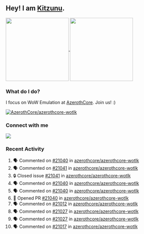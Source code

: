 ## Hey! I am [Kitzunu](https://Github.com/Kitzunu).

<!--
[![Kitzunu's Github stats](https://github-readme-stats.vercel.app/api?username=kitzunu&theme=github_dark&show_icons=true&number_format=long)](https://github.com/Kitzunu)

[![Kitzunu's Language stats](https://github-readme-stats.vercel.app/api/top-langs/?username=Kitzunu&layout=donut&theme=github_dark)](https://github.com/Kitzunu)
-->

<a href="https://github.com/Kitzunu">
  <img height=200 align="center" src="https://github-readme-stats.vercel.app/api?username=kitzunu&theme=github_dark&show_icons=true&number_format=long" />
</a>
<a href="https://github.com/Kitzunu">
  <img height=200 align="center" src="https://github-readme-stats.vercel.app/api/top-langs/?username=Kitzunu&layout=donut&theme=github_dark" />
</a>

### What do I do?

I focus on WoW Emulation at [AzerothCore](https://github.com/AzerothCore). Join us! :)

[![AzerothCore/azerothcore-wotlk](https://github-readme-stats.vercel.app/api/pin/?username=AzerothCore&repo=azerothcore-wotlk&theme=github_dark&show_owner=true)](https://github.com/azerothcore/azerothcore-wotlk)

### Connect with me
[![](https://img.shields.io/badge/AzerothCore%20Discord-Connect%20with%20me!-green)](https://discord.com/invite/gkt4y2x)

### Recent Activity

<!--START_SECTION:activity-->
1. 🗣 Commented on [#21040](https://github.com/azerothcore/azerothcore-wotlk/pull/21040#issuecomment-2561907080) in [azerothcore/azerothcore-wotlk](https://github.com/azerothcore/azerothcore-wotlk)
2. 🗣 Commented on [#21041](https://github.com/azerothcore/azerothcore-wotlk/issues/21041#issuecomment-2561893892) in [azerothcore/azerothcore-wotlk](https://github.com/azerothcore/azerothcore-wotlk)
3. 🔒 Closed issue [#21041](https://github.com/azerothcore/azerothcore-wotlk/issues/21041) in [azerothcore/azerothcore-wotlk](https://github.com/azerothcore/azerothcore-wotlk)
4. 🗣 Commented on [#21040](https://github.com/azerothcore/azerothcore-wotlk/pull/21040#issuecomment-2561893098) in [azerothcore/azerothcore-wotlk](https://github.com/azerothcore/azerothcore-wotlk)
5. 🗣 Commented on [#21040](https://github.com/azerothcore/azerothcore-wotlk/pull/21040#issuecomment-2561886948) in [azerothcore/azerothcore-wotlk](https://github.com/azerothcore/azerothcore-wotlk)
6. 💪 Opened PR [#21040](https://github.com/azerothcore/azerothcore-wotlk/pull/21040) in [azerothcore/azerothcore-wotlk](https://github.com/azerothcore/azerothcore-wotlk)
7. 🗣 Commented on [#21012](https://github.com/azerothcore/azerothcore-wotlk/pull/21012#issuecomment-2561849775) in [azerothcore/azerothcore-wotlk](https://github.com/azerothcore/azerothcore-wotlk)
8. 🗣 Commented on [#21027](https://github.com/azerothcore/azerothcore-wotlk/pull/21027#issuecomment-2560007430) in [azerothcore/azerothcore-wotlk](https://github.com/azerothcore/azerothcore-wotlk)
9. 🗣 Commented on [#21027](https://github.com/azerothcore/azerothcore-wotlk/pull/21027#issuecomment-2560001927) in [azerothcore/azerothcore-wotlk](https://github.com/azerothcore/azerothcore-wotlk)
10. 🗣 Commented on [#21017](https://github.com/azerothcore/azerothcore-wotlk/issues/21017#issuecomment-2558549256) in [azerothcore/azerothcore-wotlk](https://github.com/azerothcore/azerothcore-wotlk)
<!--END_SECTION:activity-->
